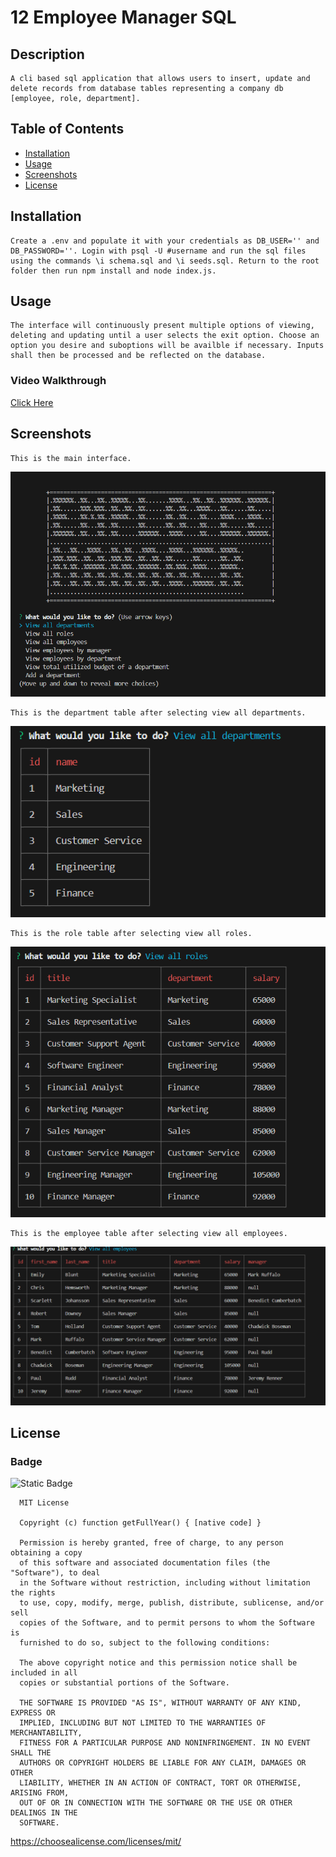 
  # 12 Employee Manager SQL

  ## Description

    A cli based sql application that allows users to insert, update and delete records from database tables representing a company db [employee, role, department].

  ## Table of Contents 

  - [Installation](#installation)
  - [Usage](#usage)
  - [Screenshots](#screenshots)
  - [License](#license)

  ## Installation

    Create a .env and populate it with your credentials as DB_USER='' and DB_PASSWORD=''. Login with psql -U #username and run the sql files using the commands \i schema.sql and \i seeds.sql. Return to the root folder then run npm install and node index.js.

  ## Usage

    The interface will continuously present multiple options of viewing, deleting and updating until a user selects the exit option. Choose an option you desire and suboptions will be availble if necessary. Inputs shall then be processed and be reflected on the database.

  ### Video Walkthrough
  
  [Click Here](https://drive.google.com/file/d/1psUgeyQy6MqjGqWglkKtIBCo_wP1BucU/view?usp=sharing)
  
  ## Screenshots

    This is the main interface.
  ![A Screenshot of the main interface](./Assets/main.png)

    This is the department table after selecting view all departments.
  ![A Screenshot of the department table](./Assets/department.png)

    This is the role table after selecting view all roles.
  ![A Screenshot of the role table](./Assets/role.png)

    This is the employee table after selecting view all employees.
  ![A Screenshot of the employee table](./Assets/employee.png)

  ## License 
  ### Badge 
  ![Static Badge](https://img.shields.io/badge/MIT-license-blue)

    
      MIT License

      Copyright (c) function getFullYear() { [native code] } 
      
      Permission is hereby granted, free of charge, to any person obtaining a copy
      of this software and associated documentation files (the "Software"), to deal
      in the Software without restriction, including without limitation the rights
      to use, copy, modify, merge, publish, distribute, sublicense, and/or sell
      copies of the Software, and to permit persons to whom the Software is
      furnished to do so, subject to the following conditions:
      
      The above copyright notice and this permission notice shall be included in all
      copies or substantial portions of the Software.
      
      THE SOFTWARE IS PROVIDED "AS IS", WITHOUT WARRANTY OF ANY KIND, EXPRESS OR
      IMPLIED, INCLUDING BUT NOT LIMITED TO THE WARRANTIES OF MERCHANTABILITY,
      FITNESS FOR A PARTICULAR PURPOSE AND NONINFRINGEMENT. IN NO EVENT SHALL THE
      AUTHORS OR COPYRIGHT HOLDERS BE LIABLE FOR ANY CLAIM, DAMAGES OR OTHER
      LIABILITY, WHETHER IN AN ACTION OF CONTRACT, TORT OR OTHERWISE, ARISING FROM,
      OUT OF OR IN CONNECTION WITH THE SOFTWARE OR THE USE OR OTHER DEALINGS IN THE
      SOFTWARE.
      

  https://choosealicense.com/licenses/mit/
  

  